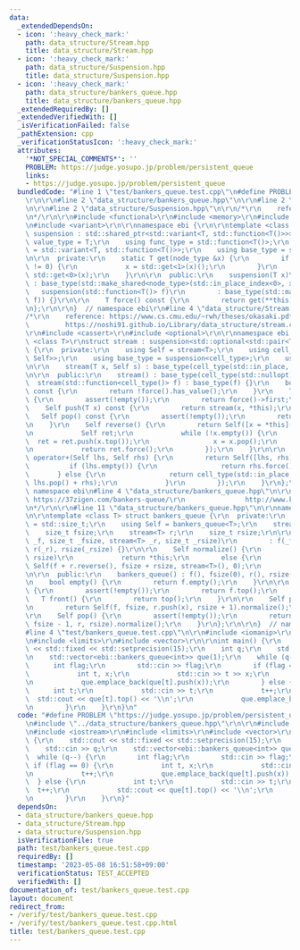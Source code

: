 ```yaml
---
data:
  _extendedDependsOn:
  - icon: ':heavy_check_mark:'
    path: data_structure/Stream.hpp
    title: data_structure/Stream.hpp
  - icon: ':heavy_check_mark:'
    path: data_structure/Suspension.hpp
    title: data_structure/Suspension.hpp
  - icon: ':heavy_check_mark:'
    path: data_structure/bankers_queue.hpp
    title: data_structure/bankers_queue.hpp
  _extendedRequiredBy: []
  _extendedVerifiedWith: []
  _isVerificationFailed: false
  _pathExtension: cpp
  _verificationStatusIcon: ':heavy_check_mark:'
  attributes:
    '*NOT_SPECIAL_COMMENTS*': ''
    PROBLEM: https://judge.yosupo.jp/problem/persistent_queue
    links:
    - https://judge.yosupo.jp/problem/persistent_queue
  bundledCode: "#line 1 \"test/bankers_queue.test.cpp\"\n#define PROBLEM \"https://judge.yosupo.jp/problem/persistent_queue\"\
    \r\n\r\n#line 2 \"data_structure/bankers_queue.hpp\"\n\r\n#line 2 \"data_structure/Stream.hpp\"\
    \n\r\n#line 2 \"data_structure/Suspension.hpp\"\n\r\n/*\r\n    reference: https://noshi91.github.io/Library/other/suspension.cpp\r\
    \n*/\r\n\r\n#include <functional>\r\n#include <memory>\r\n#include <utility>\r\
    \n#include <variant>\r\n\r\nnamespace ebi {\r\n\r\ntemplate <class T>\r\nstruct\
    \ suspension : std::shared_ptr<std::variant<T, std::function<T()>>> {\r\n    using\
    \ value_type = T;\r\n    using func_type = std::function<T()>;\r\n    using node_type\
    \ = std::variant<T, std::function<T()>>;\r\n    using base_type = std::shared_ptr<node_type>;\r\
    \n\r\n  private:\r\n    static T get(node_type &x) {\r\n        if (x.index()\
    \ != 0) {\r\n            x = std::get<1>(x)();\r\n        }\r\n        return\
    \ std::get<0>(x);\r\n    }\r\n\r\n  public:\r\n    suspension(T x)\r\n       \
    \ : base_type(std::make_shared<node_type>(std::in_place_index<0>, x)) {}\r\n \
    \   suspension(std::function<T()> f)\r\n        : base_type(std::make_shared<node_type>(std::in_place_index<1>,\
    \ f)) {}\r\n\r\n    T force() const {\r\n        return get(**this);\r\n    }\r\
    \n};\r\n\r\n}  // namespace ebi\r\n#line 4 \"data_structure/Stream.hpp\"\n\r\n\
    /*\r\n    reference: https://www.cs.cmu.edu/~rwh/theses/okasaki.pdf\r\n      \
    \         https://noshi91.github.io/Library/data_structure/stream.cpp\r\n*/\r\n\
    \r\n#include <cassert>\r\n#include <optional>\r\n\r\nnamespace ebi {\r\n\r\ntemplate\
    \ <class T>\r\nstruct stream : suspension<std::optional<std::pair<T, stream<T>>>>\
    \ {\r\n  private:\r\n    using Self = stream<T>;\r\n    using cell_type = std::optional<std::pair<T,\
    \ Self>>;\r\n    using base_type = suspension<cell_type>;\r\n    using base_type::force;\r\
    \n\r\n    stream(T x, Self s) : base_type(cell_type(std::in_place, x, s)) {}\r\
    \n\r\n  public:\r\n    stream() : base_type(cell_type(std::nullopt)) {}\r\n  \
    \  stream(std::function<cell_type()> f) : base_type(f) {}\r\n    bool empty()\
    \ const {\r\n        return !force().has_value();\r\n    }\r\n    T top() const\
    \ {\r\n        assert(!empty());\r\n        return force()->first;\r\n    }\r\n\
    \    Self push(T x) const {\r\n        return stream(x, *this);\r\n    }\r\n \
    \   Self pop() const {\r\n        assert(!empty());\r\n        return (*force()).second;\r\
    \n    }\r\n    Self reverse() {\r\n        return Self([x = *this]() mutable {\r\
    \n            Self ret;\r\n            while (!x.empty()) {\r\n              \
    \  ret = ret.push(x.top());\r\n                x = x.pop();\r\n            }\r\
    \n            return ret.force();\r\n        });\r\n    }\r\n\r\n    friend Self\
    \ operator+(Self lhs, Self rhs) {\r\n        return Self([lhs, rhs]() {\r\n  \
    \          if (lhs.empty()) {\r\n                return rhs.force();\r\n     \
    \       } else {\r\n                return cell_type(std::in_place, lhs.top(),\
    \ lhs.pop() + rhs);\r\n            }\r\n        });\r\n    }\r\n};\r\n\r\n}  //\
    \ namespace ebi\n#line 4 \"data_structure/bankers_queue.hpp\"\n\r\n/*\r\n    reference:\
    \ https://37zigen.com/bankers-queue/\r\n               http://www.kmonos.net/pub/Presen/PFDS.pdf\r\
    \n*/\r\n\r\n#line 11 \"data_structure/bankers_queue.hpp\"\n\r\nnamespace ebi {\r\
    \n\r\ntemplate <class T> struct bankers_queue {\r\n  private:\r\n    using size_t\
    \ = std::size_t;\r\n    using Self = bankers_queue<T>;\r\n    stream<T> f;\r\n\
    \    size_t fsize;\r\n    stream<T> r;\r\n    size_t rsize;\r\n\r\n    bankers_queue(stream<T>\
    \ _f, size_t _fsize, stream<T> _r, size_t _rsize)\r\n        : f(_f), fsize(_fsize),\
    \ r(_r), rsize(_rsize) {}\r\n\r\n    Self normalize() {\r\n        if (fsize >=\
    \ rsize)\r\n            return *this;\r\n        else {\r\n            return\
    \ Self(f + r.reverse(), fsize + rsize, stream<T>(), 0);\r\n        }\r\n    }\r\
    \n\r\n  public:\r\n    bankers_queue() : f(), fsize(0), r(), rsize(0) {}\r\n\r\
    \n    bool empty() {\r\n        return f.empty();\r\n    }\r\n\r\n    T top()\
    \ {\r\n        assert(!empty());\r\n        return f.top();\r\n    }\r\n\r\n \
    \   T front() {\r\n        return top();\r\n    }\r\n\r\n    Self push(T x) {\r\
    \n        return Self(f, fsize, r.push(x), rsize + 1).normalize();\r\n    }\r\n\
    \r\n    Self pop() {\r\n        assert(!empty());\r\n        return Self(f.pop(),\
    \ fsize - 1, r, rsize).normalize();\r\n    }\r\n};\r\n\r\n}  // namespace ebi\n\
    #line 4 \"test/bankers_queue.test.cpp\"\n\r\n#include <iomanip>\r\n#include <iostream>\r\
    \n#include <limits>\r\n#include <vector>\r\n\r\nint main() {\r\n    std::cout\
    \ << std::fixed << std::setprecision(15);\r\n    int q;\r\n    std::cin >> q;\r\
    \n    std::vector<ebi::bankers_queue<int>> que(1);\r\n    while (q--) {\r\n  \
    \      int flag;\r\n        std::cin >> flag;\r\n        if (flag == 0) {\r\n\
    \            int t, x;\r\n            std::cin >> t >> x;\r\n            t++;\r\
    \n            que.emplace_back(que[t].push(x));\r\n        } else {\r\n      \
    \      int t;\r\n            std::cin >> t;\r\n            t++;\r\n          \
    \  std::cout << que[t].top() << '\\n';\r\n            que.emplace_back(que[t].pop());\r\
    \n        }\r\n    }\r\n}\n"
  code: "#define PROBLEM \"https://judge.yosupo.jp/problem/persistent_queue\"\r\n\r\
    \n#include \"../data_structure/bankers_queue.hpp\"\r\n\r\n#include <iomanip>\r\
    \n#include <iostream>\r\n#include <limits>\r\n#include <vector>\r\n\r\nint main()\
    \ {\r\n    std::cout << std::fixed << std::setprecision(15);\r\n    int q;\r\n\
    \    std::cin >> q;\r\n    std::vector<ebi::bankers_queue<int>> que(1);\r\n  \
    \  while (q--) {\r\n        int flag;\r\n        std::cin >> flag;\r\n       \
    \ if (flag == 0) {\r\n            int t, x;\r\n            std::cin >> t >> x;\r\
    \n            t++;\r\n            que.emplace_back(que[t].push(x));\r\n      \
    \  } else {\r\n            int t;\r\n            std::cin >> t;\r\n          \
    \  t++;\r\n            std::cout << que[t].top() << '\\n';\r\n            que.emplace_back(que[t].pop());\r\
    \n        }\r\n    }\r\n}"
  dependsOn:
  - data_structure/bankers_queue.hpp
  - data_structure/Stream.hpp
  - data_structure/Suspension.hpp
  isVerificationFile: true
  path: test/bankers_queue.test.cpp
  requiredBy: []
  timestamp: '2023-05-08 16:51:58+09:00'
  verificationStatus: TEST_ACCEPTED
  verifiedWith: []
documentation_of: test/bankers_queue.test.cpp
layout: document
redirect_from:
- /verify/test/bankers_queue.test.cpp
- /verify/test/bankers_queue.test.cpp.html
title: test/bankers_queue.test.cpp
---
```

